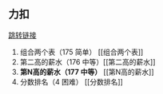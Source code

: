 ## 力扣

[跳转链接](https://leetcode.cn/problemset/database/?page=1)

1.  组合两个表（175 简单） [[组合两个表]]
2.  第二高的薪水（176 中等）[[第二高的薪水]]
3.  **第N高的薪水（177 中等）** [[第N高的薪水]]
4.  分数排名（4 困难） [[分数排名]]

